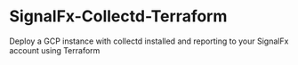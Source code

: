 # SignalFx-Collectd-Terraform
Deploy a GCP instance with collectd installed and reporting to your SignalFx account using Terraform
